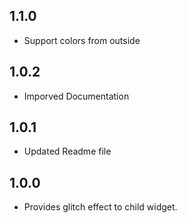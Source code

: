 ## 1.1.0
* Support colors from outside

## 1.0.2 
* Imporved Documentation

## 1.0.1 
* Updated Readme file

## 1.0.0 
* Provides glitch effect to child widget.
